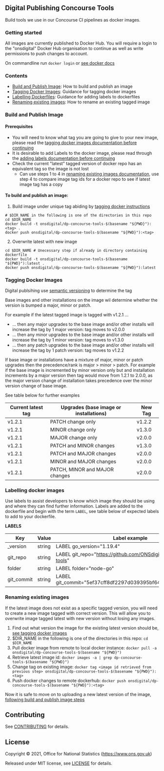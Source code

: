 ## Digital Publishing Concourse Tools

Build tools we use in our Concourse CI pipelines as docker images.

### Getting started

All images are currently published to Docker Hub. You will require a login to the "onsdigital" Docker Hub organisation to continue as well as write permissions to push changes to account.

On commandline run `docker login` or [see docker docs](https://docs.docker.com/engine/reference/commandline/login/)

### Contents

* [Build and Publish Image](#build-and-publish-image): How to build and publish an image
* [Tagging Docker Images](#tagging-docker-images): Guidance for tagging docker images
* [Labelling Dockerfiles](#labelling-docker-images): Guidance for adding labels to dockerfiles
* [Renaming existing images](#renaming-existing-images): How to rename an existing tagged image

### Build and Publish Image

#### Prerequisites

- You will need to know what tag you are going to give to your new image, please read the [tagging docker images documentation before continuing](#tagging-docker-images)
- It is desirable to add Labels to the docker image, please read through the [adding labels documentation before continuing](#labelling-docker-images)
- Check the current "latest" tagged version of docker repo has an equivalent tag so the image is not lost
  - Can use steps 1 to 4 in [renaming existing images documentation](#renaming-existing-images), use step 4 to compare image tag ids for a docker repo to see if latest image tag has a copy

#### To build and publish an image:

1. Build image under unique tag abiding by [tagging docker instructions](#tagging-docker-images)

```shell
# $DIR_NAME in the following is one of the directories in this repo
cd $DIR_NAME
docker build -t onsdigital/dp-concourse-tools-$(basename "${PWD}"):<tag> .
docker push onsdigital/dp-concourse-tools-$(basename "${PWD}"):<tag>
```

2. Overwrite latest with new image

```shell
cd $DIR_NAME # Unecessary step if already in directory containing dockerfile
docker build -t onsdigital/dp-concourse-tools-$(basename "${PWD}"):latest .
docker push onsdigital/dp-concourse-tools-$(basename "${PWD}"):latest
```

### Tagging Docker Images

Digital publsihing use [semantic versioning](https://semver.org/) to determine the tag

Base images and other installations on the image wil determine whether the version is bumped a major, minor or patch.

For example if the latest tagged image is tagged with v1.2.1 ...

- ... then any major upgrades to the base image and/or other installs will increase the tag by 1 major version: tag moves to v2.0.0
- ... then any minor upgrades to the base image and/or other installs will increase the tag by 1 minor version: tag moves to v1.3.0
- ... then any patch upgrades to the base image and/or other installs will increase the tag by 1 patch version: tag moves to v1.2.2

If base image or installations have a mixture of major, minor or patch upgrades then the precedence/rank is major > minor > patch. For example
if the base image is incremented by minor version only but and installation increments by a major version then tag would move from 1.2.1 to 2.0.0, as the major version change of installation takes precedence over the minor version change of base image.

See table below for further examples 

| Current latest tag | Upgrades (base image or installations) | New Tag    |
| ------------------ | -------------------------------------- | ---------- |
| v1.2.1             | PATCH change only                      | v1.2.2     |
| v1.2.1             | MINOR change only                      | v1.3.0     |
| v1.2.1             | MAJOR change only                      | v2.0.0     |
| v1.2.1             | PATCH and MINOR changes                | v1.3.0     |
| v1.2.1             | PATCH and MAJOR changes                | v2.0.0     |
| v1.2.1             | MINOR and MAJOR changes                | v2.0.0     |
| v1.2.1             | PATCH, MINOR and MAJOR changes         | v2.0.0     |


### Labelling docker images

Use labels to assist developers to know which image they should be using and where they can find further information. Labels are added to the dockerfile and begin with the term `LABEL`, see table below of expected labels to add to your dockerfile.

**LABELS**

| Key                       | Value  | Label example                                                     | Required |
| ------------------------- | ------ | ----------------------------------------------------------------- | -------- |
| <install-name->_version   | string | LABEL go_version="1.19.4"                                         | true     |
| git_repo                  | string | LABEL git_repo="https://github.com/ONSdigital/dp-concourse-tools" | true     |
| folder                    | string | LABEL folder="node-go"                                            | true     |
| git_commit                | string | LABEL git_commit="5ef37cff8df2297d039395bf64f1be600241508c"       | true     |

### Renaming existing images

If the latest image does not exist as a specific tagged version, you will need to create a new image tagged with correct version. This will allow you to overwrite image tagged latest with new version without losing any images.

1. Find out what version the image for the existing latest version should be, [see tagging docker images](#tagging-docker-images)
1. $DIR_NAME in the following is one of the directories in this repo: `cd $DIR_NAME`
1. Pull docker image from remote to local docker instance: `docker pull -a onsdigital/dp-concourse-tools-$(basename "${PWD}")`
1. Retrieve latest image id: `docker images -a | grep dp-concourse-tools-$(basename "${PWD}")`
1. Change tag on existing image: `docker tag <image id retrieved from previous step> onsdigital/dp-concourse-tools-$(basename "${PWD}"):<tag>`
1. Push docker changes to remote dockerhub: `docker push onsdigital/dp-concourse-tools-$(basename "${PWD}"):<tag>`

Now it is safe to move on to uploading a new latest version of the image, [following build and publish image steps](#build-and-publish-image)

Contributing
------------

See [CONTRIBUTING](CONTRIBUTING.md) for details.

License
-------

Copyright © 2021, Office for National Statistics (https://www.ons.gov.uk)

Released under MIT license, see [LICENSE](LICENSE.md) for details.

